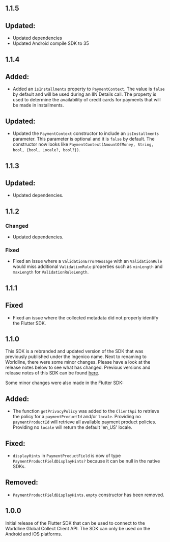 ## 1.1.5
## Updated:
  - Updated dependencies
  - Updated Android compile SDK to 35


## 1.1.4
## Added: 
- Added an `isInstallments` property to `PaymentContext`. The value is `false` by default and will be used during an IIN Details call. The property is used to determine the availability of credit cards for payments that will be made in installments. 

## Updated: 
- Updated the `PaymentContext` constructor to include an `isInstallments` parameter. This parameter is optional and it is `false` by default. The constructor now looks like `PaymentContext(AmountOfMoney, String, bool, {bool, Locale?, bool?})`. 


## 1.1.3
## Updated: 
- Updated dependencies. 


## 1.1.2
### Changed 
- Updated dependencies.

### Fixed
- Fixed an issue where a `ValidationErrorMessage` with an `ValidationRule` would miss additional `ValidationRule` properties such as `minLength` and `maxLength` for `ValidationRuleLength`.


## 1.1.1
## Fixed
- Fixed an issue where the collected metadata did not properly identify the Flutter SDK.


## 1.1.0
This SDK is a rebranded and updated version of the SDK that was previously published under the Ingenico name. Next to renaming to Worldline, there were some minor changes. Please have a look at the release notes below to see what has changed. Previous versions and release notes of this SDK can be found [here](https://github.com/Ingenico-ePayments/connect-sdk-client-flutter).

Some minor changes were also made in the Flutter SDK:

## Added: 
- The function `getPrivacyPolicy` was added to the `ClientApi` to retrieve the policy for a `paymentProductId` and/or `locale`. Providing no `paymentProductId` will retrieve all available payment product policies. Providing no `locale` will return the default 'en_US' locale.

## Fixed:
- `displayHints` in `PaymentProductField` is now of type `PaymentProductFieldDisplayHints?` because it can be null in the native SDKs.

## Removed:
- `PaymentProductFieldDisplayHints.empty` constructor has been removed.


## 1.0.0
Initial release of the Flutter SDK that can be used to connect to the Worldline Global Collect Client API. The SDK can only be used on the Android and iOS platforms.
